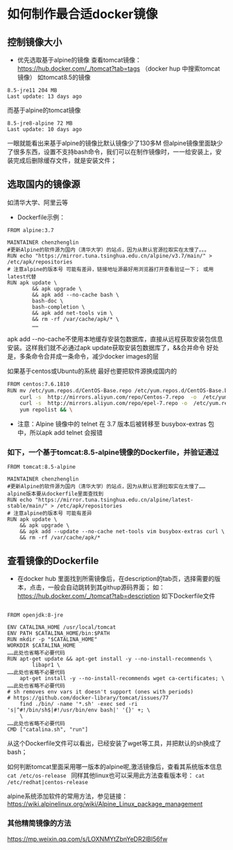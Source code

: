 # 如何制作最合适docker镜像

## 控制镜像大小
* 优先选取基于alpine的镜像
  查看tomcat镜像：https://hub.docker.com/_/tomcat?tab=tags （docker hup 中搜索tomcat镜像）
  如tomcat8.5的镜像
```
8.5-jre11 204 MB
Last update: 13 days ago
```
而基于alpine的tomcat镜像
```
8.5-jre8-alpine 72 MB
Last update: 10 days ago
```
一眼就能看出来基于alpine的镜像比默认镜像少了130多M
但alpine镜像里面缺少了很多东西，设置不支持bash命令，我们可以在制作镜像时，一一给安装上，安装完成后删除缓存文件，就是安装文件；

## 选取国内的镜像源

如清华大学、阿里云等

*  Dockerfile示例：

```
FROM alpine:3.7

MAINTAINER chenzhenglin
#更新Alpine的软件源为国内（清华大学）的站点，因为从默认官源拉取实在太慢了。。。
RUN echo "https://mirror.tuna.tsinghua.edu.cn/alpine/v3.7/main/" > /etc/apk/repositories
# 注意alpine的版本号 可能有差异，链接地址源最好用浏览器打开查看验证一下； 或用latest代替
RUN apk update \
        && apk upgrade \
        && apk add --no-cache bash \
        bash-doc \
        bash-completion \
        && apk add net-tools vim \
        && rm -rf /var/cache/apk/* \
        ……
```
apk add --no-cache不使用本地缓存安装包数据库，直接从远程获取安装包信息安装。这样我们就不必通过apk update获取安装包数据库了，&&合并命令 好处是，多条命令合并成一条命令，减少docker images的层

如果基于centos或Ubuntu的系统   最好也要把软件源换成国内的

```bash
FROM centos:7.6.1810
RUN mv /etc/yum.repos.d/CentOS-Base.repo /etc/yum.repos.d/CentOS-Base.bak && \
    curl -s  http://mirrors.aliyun.com/repo/Centos-7.repo  -o  /etc/yum.repos.d/CentOS-Base.repo && \
    curl -s  http://mirrors.aliyun.com/repo/epel-7.repo -o  /etc/yum.repos.d/epel-7.repo && \
    yum repolist && \
```

* 注意：Alpine 镜像中的 telnet 在 3.7 版本后被转移至 busybox-extras 包中，所以apk add telnet 会报错

### 如下，一个基于tomcat:8.5-alpine镜像的Dockerfile，并验证通过
```
FROM tomcat:8.5-alpine

MAINTAINER chenzhenglin
#更新Alpine的软件源为国内（清华大学）的站点，因为从默认官源拉取实在太慢了…… alpine版本要从dockerfile里面查找到
RUN echo "https://mirror.tuna.tsinghua.edu.cn/alpine/latest-stable/main/" > /etc/apk/repositories
# 注意alpine的版本号 可能有差异
RUN apk update \
    && apk upgrade \
    && apk add --update --no-cache net-tools vim busybox-extras curl \
    && rm -rf /var/cache/apk/*
```
## 查看镜像的Dockerfile
* 在docker  hub 里面找到所需镜像后，在description的tab页，选择需要的版本，点击，一般会自动跳转到其githup源码界面；
  如：https://hub.docker.com/_/tomcat?tab=description
  如下Dockerfile文件
```

FROM openjdk:8-jre

ENV CATALINA_HOME /usr/local/tomcat
ENV PATH $CATALINA_HOME/bin:$PATH
RUN mkdir -p "$CATALINA_HOME"
WORKDIR $CATALINA_HOME
……此处也省略不必要代码
RUN apt-get update && apt-get install -y --no-install-recommends \
		libapr1 \
……此处也省略不必要代码
	apt-get install -y --no-install-recommends wget ca-certificates; \
……此处也省略不必要代码
# sh removes env vars it doesn't support (ones with periods)
# https://github.com/docker-library/tomcat/issues/77
	find ./bin/ -name '*.sh' -exec sed -ri 's|^#!/bin/sh$|#!/usr/bin/env bash|' '{}' +; \
	\
……此处也省略不必要代码
CMD ["catalina.sh", "run"]

```
从这个Dockerfile文件可以看出，已经安装了wget等工具，并把默认的sh换成了bash；

如何判断tomcat里面采用哪一版本的alpine呢,激活镜像后，查看其系统版本信息
```cat /etc/os-release ```
同样其他linux也可以采用此方法查看版本号：
```cat /etc/redhat|centos-release ```

alpine系统添加软件的常用方法，参见链接：
https://wiki.alpinelinux.org/wiki/Alpine_Linux_package_management

### 其他精简镜像的方法
   https://mp.weixin.qq.com/s/LOXNMYtZbnYeDR2lBI56fw